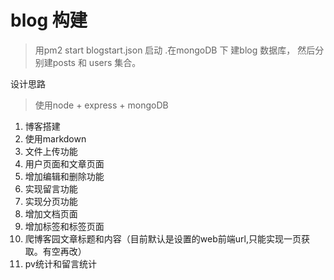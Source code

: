 # blog 构建
> 用pm2 start blogstart.json 启动 .在mongoDB 下 建blog 数据库，
> 然后分别建posts 和 users 集合。


设计思路

> 使用node + express + mongoDB 

1. 博客搭建
2. 使用markdown 
3. 文件上传功能
4. 用户页面和文章页面
5. 增加编辑和删除功能
6. 实现留言功能
7. 实现分页功能
8. 增加文档页面
9. 增加标签和标签页面
10. 爬博客园文章标题和内容（目前默认是设置的web前端url,只能实现一页获取。有空再改）
11. pv统计和留言统计